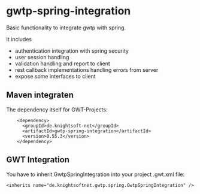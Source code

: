 # gwtp-spring-integration
Basic functionality to integrate gwtp with spring.

It includes

* authentication integration with spring security
* user session handling
* validation handling and report to client
* rest callback implementations handling errors from server
* expose some interfaces to client

Maven integraten
----------------

The dependency itself for GWT-Projects:

```
    <dependency>
      <groupId>de.knightsoft-net</groupId>
      <artifactId>gwtp-spring-integration</artifactId>
      <version>0.55.3</version>
    </dependency>
```

GWT Integration
---------------

You have to inherit GwtpSpringIntegration into your project .gwt.xml file:

```
<inherits name="de.knightsoftnet.gwtp.spring.GwtpSpringIntegration" />
```
